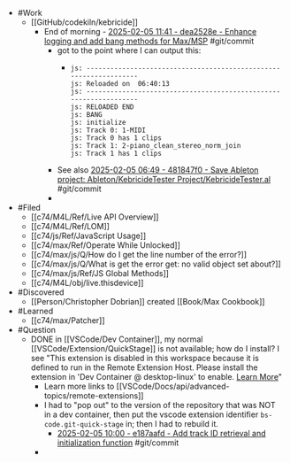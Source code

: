 - #Work
	- [[GitHub/codekiln/kebricide]]
		- End of morning - [2025-02-05 11:41 - dea2528e - Enhance logging and add bang methods for Max/MSP](https://github.com/codekiln/kebricide/commit/dea2528e) #git/commit
			- got to the point where I can output this:
				- ```
				  js: ------------------------------------------------------------------   
				  js: Reloaded on  06:40:13   
				  js: ------------------------------------------------------------------   
				  js: RELOADED END   
				  js: BANG   
				  js: initialize   
				  js: Track 0: 1-MIDI   
				  js: Track 0 has 1 clips   
				  js: Track 1: 2-piano_clean_stereo_norm_join   
				  js: Track 1 has 1 clips   
				  
				  ```
			- See also [2025-02-05 06:49 - 481847f0 - Save Ableton project: Ableton/KebricideTester Project/KebricideTester.al](https://github.com/codekiln/give-care-album/commit/481847f0) #git/commit
			-
- #Filed
	- [[c74/M4L/Ref/Live API Overview]]
	- [[c74/M4L/Ref/LOM]]
	- [[c74/js/Ref/JavaScript Usage]]
	- [[c74/max/Ref/Operate While Unlocked]]
	- [[c74/max/js/Q/How do I get the line number of the error?]]
	- [[c74/max/js/Q/What is get the error get: no valid object set about?]]
	- [[c74/max/js/Ref/JS Global Methods]]
	- [[c74/M4L/obj/live.thisdevice]]
- #Discovered
	- [[Person/Christopher Dobrian]] created [[Book/Max Cookbook]]
- #Learned
	- [[c74/max/Patcher]]
- #Question
	- DONE in [[VSCode/Dev Container]], my normal [[VSCode/Extension/QuickStage]] is not available; how do I install?  I see "This extension is disabled in this workspace because it is defined to run in the Remote Extension Host. Please install the extension in 'Dev Container @ desktop-linux' to enable. [Learn More](vscode-file://vscode-app/Applications/Cursor.app/Contents/Resources/app/out/vs/code/electron-sandbox/workbench/workbench.html)"
		- Learn more links to [[VSCode/Docs/api/advanced-topics/remote-extensions]]
		- I had to "pop out" to the version of the repository that was NOT in a dev container, then put the vscode extension identifier `bs-code.git-quick-stage` in; then I had to rebuild it.
			- [2025-02-05 10:00 - e187aafd - Add track ID retrieval and initialization function](https://github.com/codekiln/kebricide/commit/e187aafd) #git/commit
		-